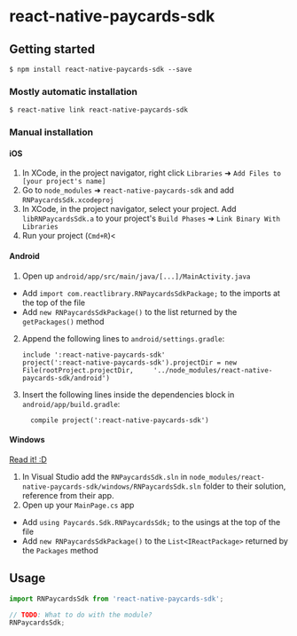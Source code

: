 
# react-native-paycards-sdk

## Getting started

`$ npm install react-native-paycards-sdk --save`

### Mostly automatic installation

`$ react-native link react-native-paycards-sdk`

### Manual installation


#### iOS

1. In XCode, in the project navigator, right click `Libraries` ➜ `Add Files to [your project's name]`
2. Go to `node_modules` ➜ `react-native-paycards-sdk` and add `RNPaycardsSdk.xcodeproj`
3. In XCode, in the project navigator, select your project. Add `libRNPaycardsSdk.a` to your project's `Build Phases` ➜ `Link Binary With Libraries`
4. Run your project (`Cmd+R`)<

#### Android

1. Open up `android/app/src/main/java/[...]/MainActivity.java`
  - Add `import com.reactlibrary.RNPaycardsSdkPackage;` to the imports at the top of the file
  - Add `new RNPaycardsSdkPackage()` to the list returned by the `getPackages()` method
2. Append the following lines to `android/settings.gradle`:
  	```
  	include ':react-native-paycards-sdk'
  	project(':react-native-paycards-sdk').projectDir = new File(rootProject.projectDir, 	'../node_modules/react-native-paycards-sdk/android')
  	```
3. Insert the following lines inside the dependencies block in `android/app/build.gradle`:
  	```
      compile project(':react-native-paycards-sdk')
  	```

#### Windows
[Read it! :D](https://github.com/ReactWindows/react-native)

1. In Visual Studio add the `RNPaycardsSdk.sln` in `node_modules/react-native-paycards-sdk/windows/RNPaycardsSdk.sln` folder to their solution, reference from their app.
2. Open up your `MainPage.cs` app
  - Add `using Paycards.Sdk.RNPaycardsSdk;` to the usings at the top of the file
  - Add `new RNPaycardsSdkPackage()` to the `List<IReactPackage>` returned by the `Packages` method


## Usage
```javascript
import RNPaycardsSdk from 'react-native-paycards-sdk';

// TODO: What to do with the module?
RNPaycardsSdk;
```
  